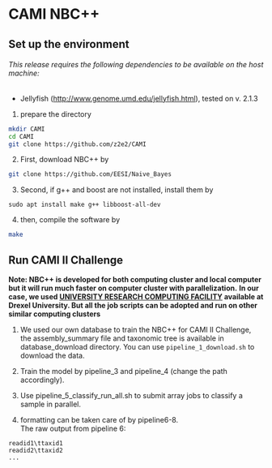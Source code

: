 # CAMI NBC++
## Set up the environment
###### This release requires the following dependencies to be available on the host machine:
- Jellyfish (http://www.genome.umd.edu/jellyfish.html), tested on v. 2.1.3
1. prepare the directory
```bash
mkdir CAMI
cd CAMI
git clone https://github.com/z2e2/CAMI
```
2. First, download NBC++ by 
```bash
git clone https://github.com/EESI/Naive_Bayes
```
3. Second, if g++ and boost are not installed, install them by
```
sudo apt install make g++ libboost-all-dev
```
4. then, compile the software by
```bash
make
```

## Run CAMI II Challenge
**Note: NBC++ is developed for both computing cluster and local computer but it will run much faster on computer cluster with parallelization.**
**In our case, we used [UNIVERSITY RESEARCH COMPUTING FACILITY](https://drexel.edu/research/urcf/) available at Drexel University. But all the job scripts can be adopted and run on other similar computing clusters**

1. We used our own database to train the NBC++ for CAMI II Challenge, the assembly_summary file and taxonomic tree is available in database_download directory. You can use `pipeline_1_download.sh` to download the data.

2. Train the model by pipeline_3 and pipeline_4 (change the path accordingly).

3. Use pipeline_5_classify_run_all.sh to submit array jobs to classify a sample in parallel.

4. formatting can be taken care of by pipeline6-8.    
The raw output from pipeline 6:
```
readid1\ttaxid1
readid2\ttaxid2
...
```
